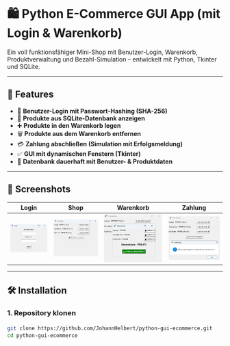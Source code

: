 # 🛍 Python E-Commerce GUI App (mit Login & Warenkorb)

Ein voll funktionsfähiger Mini-Shop mit Benutzer-Login, Warenkorb, Produktverwaltung und Bezahl-Simulation – entwickelt mit Python, Tkinter und SQLite.

---

## 🚀 Features

- 🔐 **Benutzer-Login mit Passwort-Hashing (SHA-256)**
- 🛒 **Produkte aus SQLite-Datenbank anzeigen**
- ➕ **Produkte in den Warenkorb legen**
- 🗑 **Produkte aus dem Warenkorb entfernen**
- 💳 **Zahlung abschließen (Simulation mit Erfolgsmeldung)**
- ✅ **GUI mit dynamischen Fenstern (Tkinter)**
- 💾 **Datenbank dauerhaft mit Benutzer- & Produktdaten**

---

## 📸 Screenshots

|           Login            |           Shop            |           Warenkorb            |           Zahlung            |
| :------------------------: | :-----------------------: | :----------------------------: | :--------------------------: |
| ![](screenshots/login.jpg) | ![](screenshots/shop.jpg) | ![](screenshots/warenkorb.jpg) | ![](screenshots/zahlung.jpg) |

---

## 🛠 Installation

### 1. Repository klonen

```bash
git clone https://github.com/JohannHelbert/python-gui-ecommerce.git
cd python-gui-ecommerce
```
